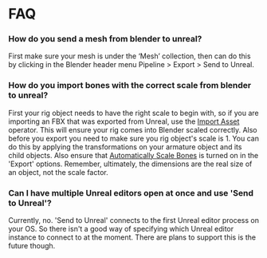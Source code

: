 # FAQ

### How do you send a mesh from blender to unreal?
First make sure your mesh is under the ‘Mesh’ collection, then can do this by clicking in the Blender header menu Pipeline > Export > Send to Unreal.


### How do you import bones with the correct scale from blender to unreal?
First your rig object needs to have the right scale to begin with, so if you are importing an FBX that was exported from Unreal, use the [Import Asset](https://github.com/EpicGames/BlenderTools/wiki/Send-to-Unreal-Import-Asset) operator. This will ensure your rig comes into Blender scaled correctly. Also before you export you need to make sure you rig object's scale is 1. You can do this by applying the transformations on your armature object and its child objects. Also ensure that [Automatically Scale Bones](https://github.com/EpicGames/BlenderTools/wiki/Send-to-Unreal-Export#automatically-scale-bones) is turned on in the 'Export' options. Remember, ultimately, the dimensions are the real size of an object, not the scale factor.

### Can I have multiple Unreal editors open at once and use 'Send to Unreal'?
Currently, no. 'Send to Unreal' connects to the first Unreal editor process on your OS. So there isn't a good way of specifying which Unreal editor instance to connect to at the moment. There are plans to support this is the future though.